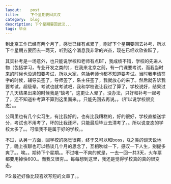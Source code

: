 ```yaml
---
layout:    post
title:     下个星期要回武汉
category:  blog
description: 下个星期要回武汉...
tags: 毕业
---
```

到北京工作已经有两个月了，感觉已经有点累了，刚好下个星期要回去补考，所以下个星期五要回去一两天，听到这个消息我非常的兴奋，现在已经欢欣雀跃了。

其实补考是一场意外，也只能说学校和老师有点BT，我成绩不错，学校的先进人物（包括学习，专业开发之类的），在我来北京之前，有一门课要考试，而我当时来的时候也没通知要考试，所以大家，包括老师也都不知道要考试。当时我申请签字的时候，辅导员签了，导师签了，系主任签了，我就放心的来了。然后就告诉我要考试，超级晕。考试也就考试吧，我和学校说让我过了算了，学校说好，结果过了几天结果出来的时候我是“缺考”，这更让人晕了。没办法，只好和补考一起考了，还不知道补考算不算到这里面来。。只能先回去再说。。（所以说学校很变态）。。

公司里也有几个实习生，有比我好的，也有比我糟糕的，好的很好，学校直接送学分，考试也不用考了，坏的比我还坏，只能最后毕业去清考了。。所以说变态的学校太多了。。可惜我不是属于好的学校。。

不过，从另一方面，回学校的感觉很爽，终于又可以和boss，Q之类的谈天说地了，晚上夜聊也可以畅谈几个月的思念了，互相吹嘘一下，感叹一下人生，别提多爽了。。唉。。期待下个星期。。不过唯一不爽的就是，一去一回一共3天，火车票都要用掉快600.。而我又很穷。。每每想到这里，我还是觉得学校真的真的很变态。

PS:最近好像比较喜欢写短的文章了。。